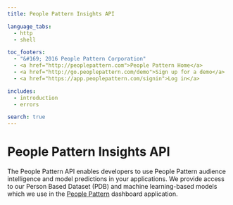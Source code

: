 ```yaml
---
title: People Pattern Insights API

language_tabs:
  - http
  - shell

toc_footers:
  - "&#169; 2016 People Pattern Corporation"
  - <a href="http://peoplepattern.com">People Pattern Home</a>
  - <a href="http://go.peoplepattern.com/demo">Sign up for a demo</a>
  - <a href="https://app.peoplepattern.com/signin">Log in</a>

includes:
  - introduction
  - errors

search: true
---
```


# People Pattern Insights API

The People Pattern API enables developers to use People Pattern
audience intelligence and model predictions in your applications.
We provide access to our Person Based Dataset (PDB) and machine
learning-based models which we use in the
[People Pattern](http://peoplepattern.com) dashboard application.